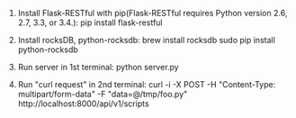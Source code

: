 1. Install Flask-RESTful with pip(Flask-RESTful requires Python version 2.6, 2.7, 3.3, or 3.4.):
    pip install flask-restful

2. Install rocksDB, python-rocksdb:
  brew install rocksdb
  sudo pip install python-rocksdb

3. Run server in 1st terminal:
    python server.py
    
4. Run "curl request" in 2nd terminal:
    curl -i -X POST -H "Content-Type: multipart/form-data" -F "data=@/tmp/foo.py" http://localhost:8000/api/v1/scripts
